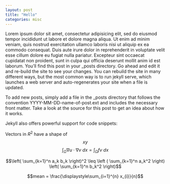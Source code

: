 ```yaml
---
layout: post
title: "Hello"
categories: misc
---
```


Lorem ipsum dolor sit amet, consectetur adipisicing elit, sed do eiusmod tempor incididunt ut labore et dolore magna aliqua. Ut enim ad minim veniam, quis nostrud exercitation ullamco laboris nisi ut aliquip ex ea commodo consequat. Duis aute irure dolor in reprehenderit in voluptate velit esse cillum dolore eu fugiat nulla pariatur. Excepteur sint occaecat cupidatat non proident, sunt in culpa qui officia deserunt mollit anim id est laborum.
You’ll find this post in your _posts directory. Go ahead and edit it and re-build the site to see your changes. You can rebuild the site in many different ways, but the most common way is to run jekyll serve, which launches a web server and auto-regenerates your site when a file is updated.

To add new posts, simply add a file in the _posts directory that follows the convention YYYY-MM-DD-name-of-post.ext and includes the necessary front matter. Take a look at the source for this post to get an idea about how it works.

Jekyll also offers powerful support for code snippets:

Vectors in $R^2$ have a shape of
$${x}{y}$$
$$\int_\Omega \nabla u \cdot \nabla v~dx = \int_\Omega fv~dx$$

$$\left( \sum_{k=1}^n a_k b_k \right)^2 \leq \left ( \sum_{k=1}^n a_k^2 \right) \left( \sum_{k=1}^n b_k^2 \right)$$

$$mean = \frac{\displaystyle\sum_{i=1}^{n} x_{i}}{n}$$

<script src="https://gist.github.com/vutuanhai237/0866afee0fe330aa6d72e476219f313c.js"></script>